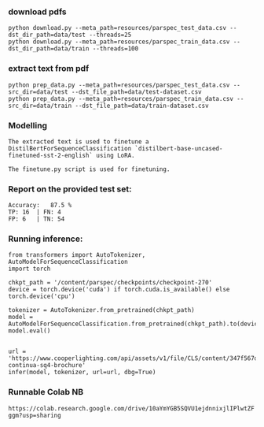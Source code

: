 
### download pdfs
    python download.py --meta_path=resources/parspec_test_data.csv --dst_dir_path=data/test --threads=25
    python download.py --meta_path=resources/parspec_train_data.csv --dst_dir_path=data/train --threads=100


### extract text from pdf
    python prep_data.py --meta_path=resources/parspec_test_data.csv --src_dir=data/test --dst_file_path=data/test-dataset.csv
    python prep_data.py --meta_path=resources/parspec_train_data.csv --src_dir=data/train --dst_file_path=data/train-dataset.csv

### Modelling
    The extracted text is used to finetune a DistilBertForSequenceClassification `distilbert-base-uncased-finetuned-sst-2-english` using LoRA.

    The finetune.py script is used for finetuning.

### Report on the provided test set:

    Accuracy:   87.5 %
    TP: 16  | FN: 4
    FP: 6 	| TN: 54

### Running inference:
        
        
    from transformers import AutoTokenizer, AutoModelForSequenceClassification
    import torch

    chkpt_path = '/content/parspec/checkpoints/checkpoint-270'
    device = torch.device('cuda') if torch.cuda.is_available() else torch.device('cpu')

    tokenizer = AutoTokenizer.from_pretrained(chkpt_path)
    model = AutoModelForSequenceClassification.from_pretrained(chkpt_path).to(device)
    model.eval()


    url = 'https://www.cooperlighting.com/api/assets/v1/file/CLS/content/347f567de4414421a1dcad3f014a0c77/corelite-continua-sq4-brochure'
    infer(model, tokenizer, url=url, dbg=True)

### Runnable Colab NB
`https://colab.research.google.com/drive/10aYmYGB5SQVU1ejdnnixjlIPlwtZFggm?usp=sharing`
